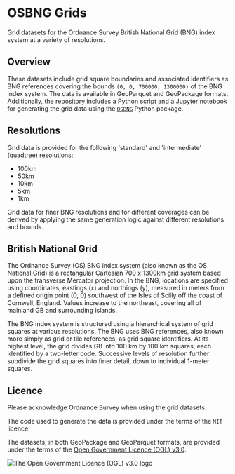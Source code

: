 # OSBNG Grids

Grid datasets for the Ordnance Survey British National Grid (BNG) index system at a variety of resolutions.

## Overview

These datasets include grid square boundaries and associated identifiers as BNG references covering the bounds `(0, 0, 700000, 1300000)` of the BNG index system. The data is available in GeoParquet and GeoPackage formats. Additionally, the repository includes a Python script and a Jupyter notebook for generating the grid data using the [`OSBNG`](https://github.com/OrdnanceSurvey/osbng-py) Python package.

## Resolutions

Grid data is provided for the following 'standard' and 'intermediate' (quadtree) resolutions:

* 100km
* 50km
* 10km
* 5km
* 1km

Grid data for finer BNG resolutions and for different coverages can be derived by applying the same generation logic against different resolutions and bounds.

## British National Grid

The Ordnance Survey (OS) BNG index system (also known as the OS National Grid) is a rectangular Cartesian 700 x 1300km grid system based upon the transverse Mercator projection. In the BNG, locations are specified using coordinates, eastings (x) and northings (y), measured in meters from a defined origin point (0, 0) southwest of the Isles of Scilly off the coast of Cornwall, England. Values increase to the northeast, covering all of mainland GB and surrounding islands.

The BNG index system is structured using a hierarchical system of grid squares at various resolutions. The BNG uses BNG references, also known more simply as grid or tile references, as grid square identifiers. At its highest level, the grid divides GB into 100 km by 100 km squares, each identified by a two-letter code. Successive levels of resolution further subdivide the grid squares into finer detail, down to individual 1-meter squares.

## Licence

Please acknowledge Ordnance Survey when using the grid datasets.

The code used to generate the data is provided under the terms of the `MIT` licence.

The datasets, in both GeoPackage and GeoParquet formats, are provided under the terms of the [Open Government Licence (OGL) v3.0](https://www.nationalarchives.gov.uk/doc/open-government-licence/version/3/).

![The Open Government Licence (OGL) v3.0 logo](https://www.nationalarchives.gov.uk/images/infoman/ogl-symbol-41px-retina-black.png "Open Government Licence (OGL) v3.0 Logo")
